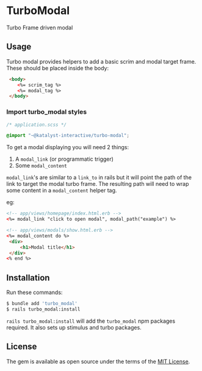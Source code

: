 # TurboModal
Turbo Frame driven modal 

## Usage

Turbo modal provides helpers to add a basic scrim and modal target frame. These should be placed inside the body:
```html
 <body>
    <%= scrim_tag %>
    <%= modal_tag %>
 </body>
```

### Import turbo_modal styles
```css
/* application.scss */

@import "~@katalyst-interactive/turbo-modal";
```

To get a modal displaying you will need 2 things:
1. A `modal_link` (or programmatic trigger)
2. Some `modal_content`

`modal_link`'s are similar to a `link_to` in rails but it will point the path of the link to target the modal turbo frame.
The resulting path will need to wrap some content in a `modal_content` helper tag.

eg: 
```html
<!-- app/views/homepage/index.html.erb -->
<%= modal_link "click to open modal", modal_path("example") %>
```

```html
<!-- app/views/modals/show.html.erb -->
<%= modal_content do %>
 <div>
     <h1>Modal title</h1>
 </div>
<% end %>
```

## Installation
Run these commands:
```bash
$ bundle add 'turbo_modal'
$ rails turbo_modal:install
```

`rails turbo_modal:install` will add the `turbo_modal` npm packages required. It also sets up stimulus and turbo packages.

## License
The gem is available as open source under the terms of the [MIT License](https://opensource.org/licenses/MIT).
